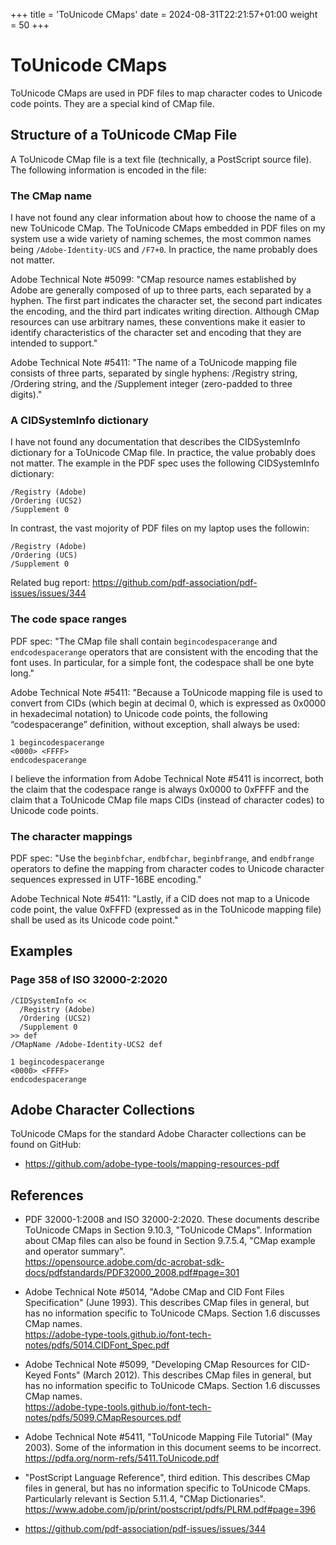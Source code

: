+++
title = 'ToUnicode CMaps'
date = 2024-08-31T22:21:57+01:00
weight = 50
+++

# ToUnicode CMaps

ToUnicode CMaps are used in PDF files to map character codes to Unicode
code points.  They are a special kind of CMap file.

## Structure of a ToUnicode CMap File

A ToUnicode CMap file is a text file (technically, a PostScript source file).
The following information is encoded in the file:

### The CMap name

I have not found any clear information about how to choose the name of a new
ToUnicode CMap.  The ToUnicode CMaps embedded in PDF files on my system use a
wide variety of naming schemes, the most common names being
`/Adobe-Identity-UCS` and `/F7+0`.  In practice, the name probably does not
matter.

Adobe Technical Note #5099: "CMap resource names established by Adobe are
generally composed of up to three parts, each separated by a hyphen. The first
part indicates the character set, the second part indicates the encoding, and
the third part indicates writing direction. Although CMap resources can use
arbitrary names, these conventions make it easier to identify characteristics
of the character set and encoding that they are intended to support."

Adobe Technical Note #5411: "The name of a ToUnicode mapping file consists of
three parts, separated by single hyphens: /Registry string, /Ordering string,
and the /Supplement integer (zero-padded to three digits)."

### A CIDSystemInfo dictionary

I have not found any documentation that describes the CIDSystemInfo dictionary
for a ToUnicode CMap file.  In practice, the value probably does not matter.
The example in the PDF spec uses the following CIDSystemInfo dictionary:

```
/Registry (Adobe)
/Ordering (UCS2)
/Supplement 0
```

In contrast, the vast mojority of PDF files on my laptop uses the followin:

```
/Registry (Adobe)
/Ordering (UCS)
/Supplement 0
```

Related bug report: https://github.com/pdf-association/pdf-issues/issues/344

### The code space ranges

PDF spec: "The CMap file shall contain `begincodespacerange` and `endcodespacerange`
operators that are consistent with the encoding that the font uses. In
particular, for a simple font, the codespace shall be one byte long."

Adobe Technical Note #5411: "Because a ToUnicode mapping file is used to
convert from CIDs (which begin at decimal 0, which is expressed as 0x0000 in
hexadecimal notation) to Unicode code points, the following “codespacerange”
definition, without exception, shall always be used:

```
1 begincodespacerange
<0000> <FFFF>
endcodespacerange
```

I believe the information from Adobe Technical Note #5411 is incorrect, both
the claim that the codespace range is always 0x0000 to 0xFFFF and the claim
that a ToUnicode CMap file maps CIDs (instead of character codes) to Unicode
code points.

### The character mappings

PDF spec: "Use the `beginbfchar`, `endbfchar`, `beginbfrange`, and `endbfrange`
operators to define the mapping from character codes to Unicode character
sequences expressed in UTF-16BE encoding."

Adobe Technical Note #5411: "Lastly, if a CID does not map to a Unicode code
point, the value 0xFFFD (expressed as <FFFD> in the ToUnicode mapping file)
shall be used as its Unicode code point."

## Examples

### Page 358 of ISO 32000-2:2020

```
/CIDSystemInfo <<
  /Registry (Adobe)
  /Ordering (UCS2)
  /Supplement 0
>> def
/CMapName /Adobe-Identity-UCS2 def

1 begincodespacerange
<0000> <FFFF>
endcodespacerange
```

## Adobe Character Collections

ToUnicode CMaps for the standard Adobe Character collections can be found
on GitHub:
- https://github.com/adobe-type-tools/mapping-resources-pdf

## References

- PDF 32000-1:2008 and ISO 32000-2:2020.
  These documents describe ToUnicode CMaps in Section 9.10.3, "ToUnicode CMaps".
  Information about CMap files can also be found in Section 9.7.5.4, "CMap example and operator summary".\
  https://opensource.adobe.com/dc-acrobat-sdk-docs/pdfstandards/PDF32000_2008.pdf#page=301

- Adobe Technical Note #5014, "Adobe CMap and CID Font Files Specification" (June 1993).
  This describes CMap files in general, but has no information specific to ToUnicode CMaps.
  Section 1.6 discusses CMap names.\
  https://adobe-type-tools.github.io/font-tech-notes/pdfs/5014.CIDFont_Spec.pdf

- Adobe Technical Note #5099, "Developing CMap Resources for CID-Keyed Fonts" (March 2012).
  This describes CMap files in general, but has no information specific to ToUnicode CMaps.
  Section 1.6 discusses CMap names.\
  https://adobe-type-tools.github.io/font-tech-notes/pdfs/5099.CMapResources.pdf

- Adobe Technical Note #5411, "ToUnicode Mapping File Tutorial" (May 2003).
  Some of the information in this document seems to be incorrect.\
  https://pdfa.org/norm-refs/5411.ToUnicode.pdf

- "PostScript Language Reference", third edition.
  This describes CMap files in general, but has no information specific to ToUnicode CMaps.
  Particularly relevant is Section 5.11.4, "CMap Dictionaries".
  https://www.adobe.com/jp/print/postscript/pdfs/PLRM.pdf#page=396

- https://github.com/pdf-association/pdf-issues/issues/344
